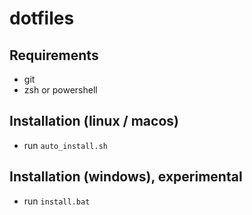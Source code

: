 # dotfiles

## Requirements
- git
- zsh or powershell

## Installation (linux / macos)
- run `auto_install.sh`

## Installation (windows), experimental
- run `install.bat`